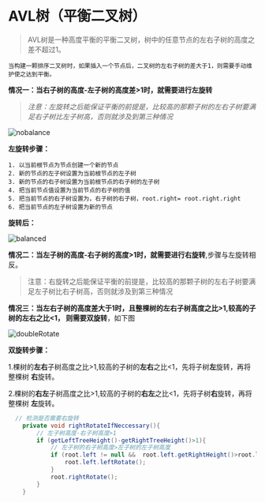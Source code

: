 # AVL树（平衡二叉树）

  > AVL树是一种高度平衡的平衡二叉树，树中的任意节点的左右子树的高度之差不超过1。

  	当构建一颗排序二叉树时，如果插入一个节点后，二叉树的左右子树的差大于1，则需要手动维护使之达到平衡。

  **情况一：**当右子树的高度-左子树的高度差>1时，就需要进行**左旋转**

  > *注意：*左旋转之后能保证平衡的前提是，比较高的那颗子树的左右子树要满足右子树比左子树高，否则就涉及*到第三种情况*

![nobalance](/nobalance.png)

  **左旋转步骤：**

    1. 以当前根节点为节点创建一个新的节点
    2. 新的节点的左子树设置为当前根节点的左子树
    3. 新的节点的右子树设置为当前根节点的右子树的左子树
    4. 把当前节点值设置为当前节点的右子树的值
    5. 把当前节点的右子树设置为，右子树的右子树，root.right= root.right.right
    6. 把当前节点的左子树设置为新的节点

  **旋转后：**

  ![balanced](/balanced.png)

  **情况二：**当左子树的高度-右子树的高度>1时，就需要进行**右旋转**,步骤与左旋转相反。

  > 注意：右旋转之后能保证平衡的前提是，比较高的那颗子树的左右子树要满足左子树比右子树高，否则就涉及到第三种情况

  **情况三：**当左右子树的高度差大于1时，且整棵树的左右子树高度之比>1,较高的子树的左右之比<1， 则需要**双旋转**，如下图

![doubleRotate](G:\IDEAWorkSpace\data-structure\src\images\doubleRotate.png)

  **双旋转步骤：**

  1.棵树的**左右**子树高度之比>1,较高的子树的**左右**之比<1，先将子树**左**旋转，再将整棵树 **右**旋转。

  2.棵树的**右左**子树高度之比>1,较高的子树的**右左**之比<1，先将子树**右**旋转，再将整棵树 **左**旋转。

  ```java
    // 检测是否需要右旋转
      private void rightRotateIfNeccessary(){
          // 左子树高度-右子树高度>1
          if (getLeftTreeHeight()-getRightTreeHeight()>1){
              // 左子树的右子树高度>左子树的左子树高度
              if (root.left != null && 	root.left.getRightHeight()>root.left.getLeftHeight()){
                  root.left.leftRotate();
              }
              root.rightRotate();
          }
      }
  ```